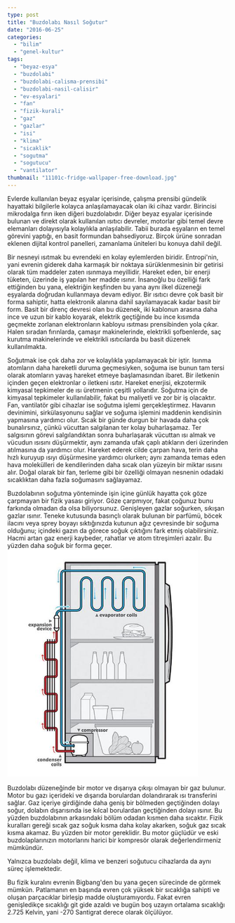 ```yaml
---
type: post
title: "Buzdolabı Nasıl Soğutur"
date: "2016-06-25"
categories: 
  - "bilim"
  - "genel-kultur"
tags: 
  - "beyaz-esya"
  - "buzdolabi"
  - "buzdolabi-calisma-prensibi"
  - "buzdolabi-nasil-calisir"
  - "ev-esyalari"
  - "fan"
  - "fizik-kurali"
  - "gaz"
  - "gazlar"
  - "isi"
  - "klima"
  - "sicaklik"
  - "sogutma"
  - "sogutucu"
  - "vantilator"
thumbnail: "11101c-fridge-wallpaper-free-download.jpg"
---
```


Evlerde kullanılan beyaz eşyalar içerisinde, çalışma prensibi gündelik hayattaki bilgilerle kolayca anlaşılamayacak olan iki cihaz vardır. Birincisi mikrodalga fırın iken diğeri buzdolabıdır. Diğer beyaz eşyalar içerisinde bulunan ve direkt olarak kullanılan ısıtıcı devreler, motorlar gibi temel devre elemanları dolayısıyla kolaylıkla anlaşılabilir. Tabii burada eşyaların en temel görevini yaptığı, en basit formundan bahsediyoruz. Birçok ürüne sonradan eklenen dijital kontrol panelleri, zamanlama üniteleri bu konuya dahil değil.

Bir nesneyi ısıtmak bu evrendeki en kolay eylemlerden biridir. Entropi'nin, yani evrenin giderek daha karmaşık bir noktaya sürüklenmesinin bir getirisi olarak tüm maddeler zaten ısınmaya meyillidir. Hareket eden, bir enerji tüketen, üzerinde iş yapılan her madde ısınır. İnsanoğlu bu özelliği fark ettiğinden bu yana, elektriğin keşfinden bu yana aynı ilkel düzeneği eşyalarda doğrudan kullanmaya devam ediyor. Bir ısıtıcı devre çok basit bir forma sahiptir, hatta elektronik alanına dahil sayılamayacak kadar basit bir form. Basit bir direnç devresi olan bu düzenek, iki kablonun arasına daha ince ve uzun bir kablo koyarak, elektrik geçtiğinde bu ince kısımda geçmekte zorlanan elektronların kabloyu ısıtması prensibinden yola çıkar. Halen sıradan fırınlarda, çamaşır makinelerinde, elektrikli şofbenlerde, saç kurutma makinelerinde ve elektrikli ısıtıcılarda bu basit düzenek kullanılmakta.

Soğutmak ise çok daha zor ve kolaylıkla yapılamayacak bir iştir. Isınma atomların daha hareketli duruma geçmesiyken, soğuma ise bunun tam tersi olarak atomların yavaş hareket etmeye başlamasından ibaret. Bir iletkenin içinden geçen elektronlar o iletkeni ısıtır. Hareket enerjisi, ekzotermik kimyasal tepkimeler de ısı üretmenin çeşitli yollarıdır. Soğutma için de kimyasal tepkimeler kullanılabilir, fakat bu maliyetli ve zor bir iş olacaktır. Fan, vantilatör gibi cihazlar ise soğutma işlemi gerçekleştirmez. Havanın devinimini, sirkülasyonunu sağlar ve soğuma işlemini maddenin kendisinin yapmasına yardımcı olur. Sıcak bir günde durgun bir havada daha çok bunalırsınız, çünkü vücuttan salgılanan ter kolay buharlaşamaz. Ter salgısının görevi salgılandıktan sonra buharlaşarak vücuttan ısı almak ve vücudun ısısını düşürmektir, aynı zamanda ufak çaplı atıkların deri üzerinden atılmasına da yardımcı olur. Hareket ederek cilde çarpan hava, terin daha hızlı kuruyup ısıyı düşürmesine yardımcı olurken; aynı zamanda temas eden hava molekülleri de kendilerinden daha sıcak olan yüzeyin bir miktar ısısını alır. Doğal olarak bir fan, terleme gibi bir özelliği olmayan nesnenin odadaki sıcaklıktan daha fazla soğumasını sağlayamaz.

Buzdolabının soğutma yönteminde işin içine günlük hayatta çok göze çarpmayan bir fizik yasası giriyor. Göze çarpmıyor, fakat çoğunuz bunu farkında olmadan da olsa biliyorsunuz. Genişleyen gazlar soğurken, sıkışan gazlar ısınır. Teneke kutusunda basınçlı olarak bulunan bir parfümü, böcek ilacını veya sprey boyayı sıktığınızda kutunun ağız çevresinde bir soğuma olduğunu; içindeki gazın da görece soğuk çıktığını fark etmiş olabilirsiniz. Hacmi artan gaz enerji kaybeder, rahatlar ve atom titreşimleri azalır. Bu yüzden daha soğuk bir forma geçer.![Buzdolabı çalışma prensibi](images/how-fridge-works-ictcrop_gal.jpg)

Buzdolabı düzeneğinde bir motor ve dışarıya çıkışı olmayan bir gaz bulunur. Motor bu gazı içerideki ve dışarıda borulardan dolandırarak ısı transferini sağlar. Gaz içeriye girdiğinde daha geniş bir bölmeden geçtiğinden dolayı soğur, dolabın dışarısında ise kılcal borulardan geçtiğinden dolayı ısınır. Bu yüzden buzdolabının arkasındaki bölüm odadan kısmen daha sıcaktır. Fizik kuralları gereği sıcak gaz soğuk kısma daha kolay akarken, soğuk gaz sıcak kısma akamaz. Bu yüzden bir motor gereklidir. Bu motor güçlüdür ve eski buzdolaplarınızın motorlarını harici bir kompresör olarak değerlendirmeniz mümkündür.

Yalnızca buzdolabı değil, klima ve benzeri soğutucu cihazlarda da aynı süreç işlemektedir.

Bu fizik kuralını evrenin Bigbang'den bu yana geçen sürecinde de görmek mümkün. Patlamanın en başında evren çok yüksek bir sıcaklığa sahipti ve oluşan parçacıklar birleşip madde oluşturamıyordu. Fakat evren genişledikçe sıcaklığı git gide azaldı ve bugün boş uzayın ortalama sıcaklığı 2.725 Kelvin, yani -270 Santigrat derece olarak ölçülüyor.
